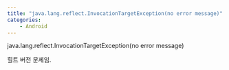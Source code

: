 ```yaml
---
title: "java.lang.reflect.InvocationTargetException(no error message)"
categories:
    - Android
---
```

java.lang.reflect.InvocationTargetException(no error message)

힐트 버전 문제임.